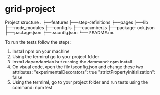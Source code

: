 # grid-project
 
Project structure
.
├──features
├──step-definitions
├──pages
├──lib
├──node_modules
├──config.ts
├──cucumber.js
├──package-lock.json
├──package.json
├──tsconfig.json
└── README.md

To run the tests follow the steps:

1. Install npm on your machine
2. Using the terminal go to your project folder
3. Install dependencies but running the dommand: npm install
4. On visual code, open the file tsconfig.json and change these two attributes:
"experimentalDecorators": true
"strictPropertyInitialization": false
5. Using the terminal, go to your project folder and run tests using the command: npm test